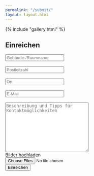 ```yaml
---
permalink: "/submit/"
layout: layout.html
--- 
```

<div class="section-gallery-submit" id="section-gallery-submit">
{% include "gallery.html" %}
</div>
<section id="section-submission">
    <div class="container-submission">
    <h1 class="title-subpage">Einreichen</h1>
    <form name="submission" method="POST" data-netlify="true" onSubmit="submit" action="/success/">
        <input type="text" id="name" name="name" placeholder="Gebäude-/Raumname" required><br><br>
        <input type="text" id="plz" name="plz" placeholder="Postleitzahl" required><br><br>
        <input type="text" id="ort" name="ort" placeholder="Ort" required><br><br>
        <input type="email" id="email" name="email" placeholder="E-Mail" required><br><br>
        <textarea id="description" name="description" placeholder="Beschreibung und Tipps für Kontaktmöglichkeiten" rows="10" cols="30" required></textarea><br>
        <div class="container-img-upload">
            <label for="file" class="btn-upload-file">Bilder hochladen</label><br>
            <input type="file" id="file" name="file" accept="image/*" multiple required><br>
        </div>
        <button class="btn-submit" type="submit" value="Send Message">Einreichen</button>
    </form>
    </div>
</section>

<a href="/index.html" class="container-link-landing-page">
<div class="link-landing-page"></div>
<div class="link-landing-page"></div>
<div class="link-landing-page"></div>
</a> 
